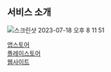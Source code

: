  ## 서비스 소개

![스크린샷 2023-07-18 오후 8 11 51](https://github.com/Hooooni98/api.fooiy.com/assets/90373395/2c798fc2-5697-4795-adac-3365bdfc5999)

 [앱스토어](https://apps.apple.com/us/app/%ED%91%B8%EC%9D%B4-%EB%82%B4-%EC%86%90%EC%95%88%EC%9D%98-%EB%AA%A8%EB%93%A0-%EC%9D%8C%EC%8B%9D%EC%A0%90/id1640024571) </br>
 [플레이스토어](https://play.google.com/store/apps/details?id=com.fooiy.fooiy) </br>
 [웹사이트](https://www.fooiy.com/) </br>

